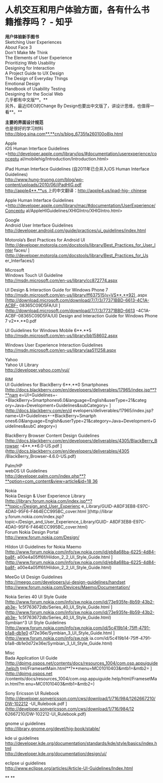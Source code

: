 # **人**机交互和用户体验方面，各有什么书籍推荐吗？ - 知乎

**用户体验新手图书**  
Sketching User Experiences  
About Face 3  
Don't Make Me Think  
The Elements of User Experience  
Prioritizing Web Usability  
Designing for Interaction  
A Project Guide to UX Design  
The Design of Everyday Things  
Emotional Design  
Handbook of Usability Testing  
Designing for the Social Web  
几乎都有中文版**。**  
另外，最近IDEO的Change By Design也要出中文版了，讲设计思维，也值得一看**。**  
  
**主要的界面设计规范**  
也是很好的学习材料 [http://blog.sina.com**.**cn/s/blog_6735fa260100o8lq.html
](http://blog.sina.com.cn/s/blog_6735fa260100o8lq.html)  
  
Apple  
iOS Human Interface Guidelines  
<http://developer.apple.com/library/ios/#documentation/userexperience/conceptu
al/mobilehig/Introduction/Introduction.html>  
  
iPad Human Interface Guidelines (自2011年已合并入iOS Human Interface Guidelines)  
[http://www.hung-truong.com/blog/wp-content/uploads/2010/06/iPadHIG.pdf
](http://www.hung-truong.com/blog/wp-content/uploads/2010/06/iPadHIG.pdf)  
[http://apple4**.**us ](http://apple4.us)上的中文翻译：[http://apple4.us/ipad-hig-
chinese ](http://apple4.us/ipad-hig-chinese)  
  
Apple Human Interface Guidelines  
<http://developer.apple.com/library/mac/#documentation/UserExperience/Conceptu
al/AppleHIGuidelines/XHIGIntro/XHIGIntro.html>  
  
Google  
Android User Interface Guidelines  
[http://developer.android.com/guide/practices/ui_guidelines/index.html
](http://developer.android.com/guide/practices/ui_guidelines/index.html)  
  
Motorola’s Best Practices for Android UI  
[http://developer.motorola.com/docstools/library/Best_Practices_for_User_Inter
faces/ ](http://developer.motorola.com/docstools/library/Best_Practices_for_Us
er_Interfaces/)  
  
Microsoft  
Windows Touch UI Guideline  
[http://msdn.microsoft.com/en-us/library/cc872774.aspx
](http://msdn.microsoft.com/en-us/library/cc872774.aspx)  
  
UI Design & Interaction Guide for Windows Phone 7  
[http://msdn.microsoft.com/en-us/library/ff637515(v=VS**.**92)
](http://msdn.microsoft.com/en-us/library/ff637515\(v=VS.92\)).aspx  
[http://download.microsoft.com/download/7/7/3/77371BBD-6613-4C1A-ACBF-
08365C09D5FA/UI ](http://download.microsoft.com/download/7/7/3/77371BBD-6613
-4C1A-ACBF-08365C09D5FA/UI) Design and Interaction Guide for Windows Phone 7
v2**.**0.pdf  
  
UI Guidelines for Windows Mobile 6**.**5  
[http://msdn.microsoft.com/en-us/library/bb158602.aspx
](http://msdn.microsoft.com/en-us/library/bb158602.aspx)  
  
Windows User Experience Interaction Guidelines  
[http://msdn.microsoft.com/en-us/library/aa511258.aspx
](http://msdn.microsoft.com/en-us/library/aa511258.aspx)  
  
Yahoo  
Yahoo UI Library  
[http://developer.yahoo.com/yui/ ](http://developer.yahoo.com/yui/)  
  
RIM  
UI Guidelines for BlackBerry 6**.**0 Smartphones  
[http://docs.blackberry.com/en/developers/deliverables/17965/index.jsp**?**nam
e=UI+Guidelines+-+BlackBerry+Smartphones6.0&language=English&userType=21&categ
ory=Java+Development+Guidelines&subCategory= ](http://docs.blackberry.com/en/d
evelopers/deliverables/17965/index.jsp?name=UI+Guidelines+-+BlackBerry+Smartph
ones6.0&language=English&userType=21&category=Java+Development+Guidelines&subC
ategory=)  
  
BlackBerry Browser Content Design Guidelines  
[http://docs.blackberry.com/en/developers/deliverables/4305/BlackBerry_Browser
-4**.**6.0-US.pdf ](http://docs.blackberry.com/en/developers/deliverables/4305
/BlackBerry_Browser-4.6.0-US.pdf)  
  
Palm/HP  
webOS UI Guidelines  
[http://developer.palm.com/index.php**?**option=com_content&view=article&id=18
36
](http://developer.palm.com/index.php?option=com_content&view=article&id=1836)  
  
Nokia  
Nokia Design & User Experience Library  
[http://library.forum.nokia.com/index.jsp**?**topic=/Design_and_User_Experienc
e_Library/GUID-A8DF3EB8-E97C-4DA0-95F6-F464ECC995BC_cover.html ](http://librar
y.forum.nokia.com/index.jsp?topic=/Design_and_User_Experience_Library/GUID-
A8DF3EB8-E97C-4DA0-95F6-F464ECC995BC_cover.html)  
Forum Nokia Design Portal  
[http://www.forum.nokia.com/Design/ ](http://www.forum.nokia.com/Design/)  
  
Hildon UI Guidelines for Nokia Maemo  
[http://www.forum.nokia.com/info/sw.nokia.com/id/eb8a68ba-6225-4d84-ba8f-
a00e4a05ff6f/Hildon_2_2_UI_Style_Guide.html
](http://www.forum.nokia.com/info/sw.nokia.com/id/eb8a68ba-6225-4d84-ba8f-
a00e4a05ff6f/Hildon_2_2_UI_Style_Guide.html)  
  
MeeGo UI Design Guidelines  
[http://meego.com/developers/ui-design-guidelines/handset
](http://meego.com/developers/ui-design-guidelines/handset)  
[http://www.forum.nokia.com/Devices/Maemo/Documentation/
](http://www.forum.nokia.com/Devices/Maemo/Documentation/)  
  
Nokia Series 40 UI Style Guide  
[http://www.forum.nokia.com/info/sw.nokia.com/id/73e935fe-8b59-43b2-ab3e-
1c5f763672db/Series_40_UI_Style_Guide.html
](http://www.forum.nokia.com/info/sw.nokia.com/id/73e935fe-8b59-43b2-ab3e-
1c5f763672db/Series_40_UI_Style_Guide.html)  
Symbian^3 UI Style Guidelines  
[http://www.forum.nokia.com/info/sw.nokia.com/id/5c419b14-75ff-4791-b1a8-db1e0
d72e36e/Symbian_3_UI_Style_Guide.html ](http://www.forum.nokia.com/info/sw.nok
ia.com/id/5c419b14-75ff-4791-b1a8-db1e0d72e36e/Symbian_3_UI_Style_Guide.html)  
  
Misc  
Bada Application UI Guide  
[http://dpimg.ospos.net/contents/docs/resources_1004/com.osp.appuiguide.help/h
tml/FramesetMain.html**?**menu=MC01010403&mtb1=&mtb2= ](http://dpimg.ospos.net
/contents/docs/resources_1004/com.osp.appuiguide.help/html/FramesetMain.html?m
enu=MC01010403&mtb1=&mtb2=)  
  
Sony Ericsson UI Rulebook  
[http://developer.sonyericsson.com/cws/download/1/716/984/1262667210/DW-102212
-UI_Rulebook.pdf ](http://developer.sonyericsson.com/cws/download/1/716/984/12
62667210/DW-102212-UI_Rulebook.pdf)  
  
gnome ui guidelines  
[http://library.gnome.org/devel/hig-book/stable/
](http://library.gnome.org/devel/hig-book/stable/)  
  
kde ui guidelines  
[http://developer.kde.org/documentation/standards/kde/style/basics/index.html 
](http://developer.kde.org/documentation/standards/kde/style/basics/index.html
)  
[http://developer.kde.org/documentation/design/ui/
](http://developer.kde.org/documentation/design/ui/)  
  
eclipse ui guidelines  
[http://www.eclipse.org/articles/Article-UI-Guidelines/Index.html
](http://www.eclipse.org/articles/Article-UI-Guidelines/Index.html)

** **

